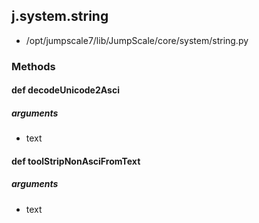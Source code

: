 ## j.system.string

- /opt/jumpscale7/lib/JumpScale/core/system/string.py

### Methods

#### def decodeUnicode2Asci 

##### arguments

- text

#### def toolStripNonAsciFromText 

##### arguments

- text

